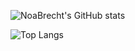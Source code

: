![NoaBrecht's GitHub stats](https://github-readme-stats.vercel.app/api?username=NoaBrecht&show_icons=true&theme=radical)

![Top Langs](https://github-readme-stats.vercel.app/api/top-langs/?username=NoaBrecht&layout=compact)

<!--
**NoaBrecht/NoaBrecht** is a ✨ _special_ ✨ repository because its `README.md` (this file) appears on your GitHub profile.

Here are some ideas to get you started:

- 🔭 I’m currently working on ...
- 🌱 I’m currently learning ...
- 👯 I’m looking to collaborate on ...
- 🤔 I’m looking for help with ...
- 💬 Ask me about ...
- 📫 How to reach me: ...
- 😄 Pronouns: ...
- ⚡ Fun fact: ...
-->
